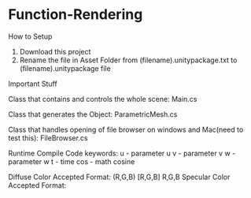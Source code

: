 # Function-Rendering

How to Setup
1. Download this project
2. Rename the file in Asset Folder from (filename).unitypackage.txt to (filename).unitypackage file

Important Stuff

Class that contains and controls the whole scene: Main.cs 

Class that generates the Object: ParametricMesh.cs

Class that handles opening of file browser on windows and Mac(need to test this): FileBrowser.cs


Runtime Compile Code keywords: u - parameter u
                               v - parameter v
                               w - parameter w
                               t - time
                               cos - math cosine
                               


Diffuse Color Accepted Format: (R,G,B) [R,G,B] R,G,B
Specular Color Accepted Format:

